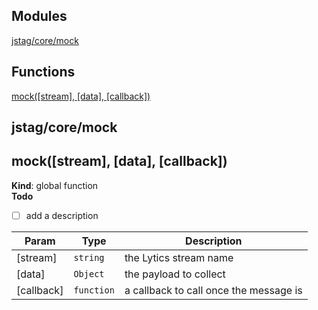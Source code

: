 ## Modules

<dl>
<dt><a href="#module_jstag/core/mock">jstag/core/mock</a></dt>
<dd></dd>
</dl>

## Functions

<dl>
<dt><a href="#mock">mock([stream], [data], [callback])</a></dt>
<dd></dd>
</dl>

<a name="module_jstag/core/mock"></a>

## jstag/core/mock
<a name="mock"></a>

## mock([stream], [data], [callback])
**Kind**: global function  
**Todo**

- [ ] add a description


| Param | Type | Description |
| --- | --- | --- |
| [stream] | <code>string</code> | the Lytics stream name |
| [data] | <code>Object</code> | the payload to collect |
| [callback] | <code>function</code> | a callback to call once the message is |

